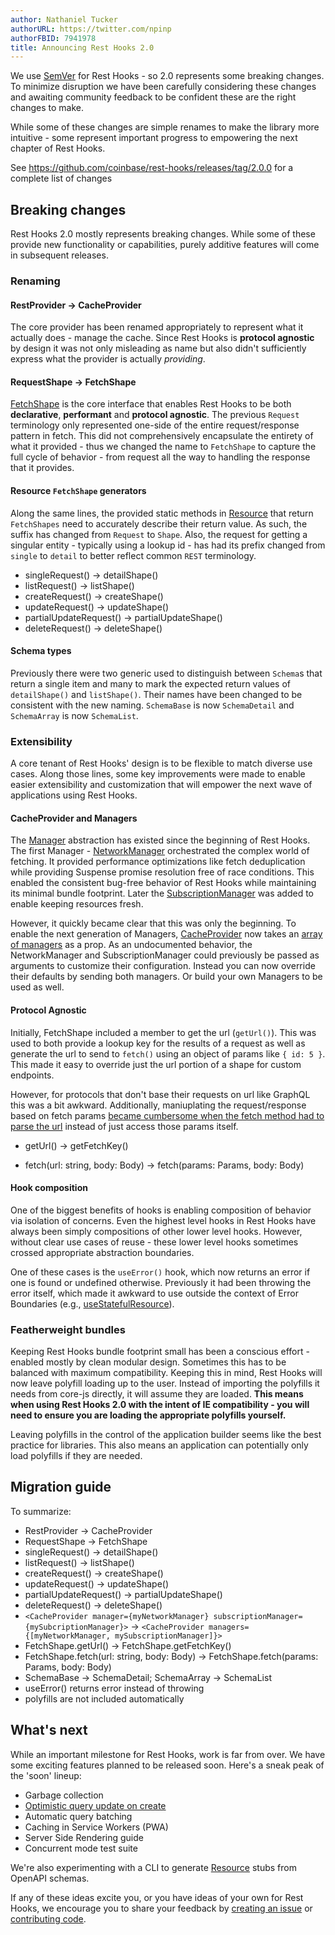 ```yaml
---
author: Nathaniel Tucker
authorURL: https://twitter.com/npinp
authorFBID: 7941978
title: Announcing Rest Hooks 2.0
---
```


We use [SemVer](https://semver.org/) for Rest Hooks - so 2.0 represents some breaking changes. To minimize disruption
we have been carefully considering these changes and awaiting community feedback to be confident
these are the right changes to make.

While some of these changes are simple renames to make the library more intuitive - some represent
important progress to empowering the next chapter of Rest Hooks.

See https://github.com/coinbase/rest-hooks/releases/tag/2.0.0 for a complete list of changes

<!--truncate-->

## Breaking changes

Rest Hooks 2.0 mostly represents breaking changes. While some of these provide new functionality
or capabilities, purely additive features will come in subsequent releases.

### Renaming

#### RestProvider -> CacheProvider

The core provider has been renamed appropriately to represent what it actually does - manage
the cache. Since Rest Hooks is **protocol agnostic** by design it was not only misleading as name
but also didn't sufficiently express what the provider is actually _providing_.

#### RequestShape -> FetchShape

[FetchShape](/docs/api/FetchShape) is the core interface that enables Rest Hooks to be both
**declarative**, **performant** and **protocol agnostic**. The previous `Request` terminology
only represented one-side of the entire request/response pattern in fetch. This did not comprehensively
encapsulate the entirety of what it provided - thus we changed the name to `FetchShape` to capture
the full cycle of behavior - from request all the way to handling the response that it provides.

#### Resource `FetchShape` generators

Along the same lines, the provided static methods in [Resource](/docs/api/resource) that return `FetchShapes`
need to accurately describe their return value. As such, the suffix has changed from `Request` to `Shape`. Also,
the request for getting a singular entity - typically using a lookup id - has had its prefix changed
from `single` to `detail` to better reflect common `REST` terminology.

- singleRequest() -> detailShape()
- listRequest() -> listShape()
- createRequest() -> createShape()
- updateRequest() -> updateShape()
- partialUpdateRequest() -> partialUpdateShape()
- deleteRequest() -> deleteShape()

#### Schema types

Previously there were two generic used to distinguish between `Schema`s that return a single item and many to
mark the expected return values of `detailShape()` and `listShape()`. Their names have been changed
to be consistent with the new naming. `SchemaBase` is now `SchemaDetail` and `SchemaArray` is now
`SchemaList`.

### Extensibility

A core tenant of Rest Hooks' design is to be flexible to match diverse use cases. Along those
lines, some key improvements were made to enable easier extensibility and customization that will
empower the next wave of applications using Rest Hooks.

#### CacheProvider and Managers

The [Manager](/docs/api/Manager) abstraction has existed since the beginning of Rest Hooks. The first Manager - [NetworkManager](/docs/api/NetworkManager)
orchestrated the complex world of fetching. It provided performance optimizations like fetch deduplication
while providing Suspense promise resolution free of race conditions. This enabled the consistent bug-free behavior
of Rest Hooks while maintaining its minimal bundle footprint. Later the [SubscriptionManager](/docs/api/SubscriptionManager) was added
to enable keeping resources fresh.

However, it quickly became clear that this was only the beginning. To enable the next generation of
Managers, [CacheProvider](/docs/api/CacheProvider) now takes an [array of managers](/docs/api/CacheProvider#managers-manager)
as a prop. As an undocumented behavior, the NetworkManager and SubscriptionManager
could previously be passed as arguments to customize their configuration. Instead
you can now override their defaults by sending both managers. Or build your own Managers
to be used as well.

#### Protocol Agnostic

Initially, FetchShape included a member to get the url (`getUrl()`). This was used to both
provide a lookup key for the results of a request as well as generate the url to send
to `fetch()` using an object of params like `{ id: 5 }`. This made it easy to override
just the url portion of a shape for custom endpoints.

However, for protocols that don't base their requests on url like GraphQL this was a bit
awkward. Additionally, maniuplating the request/response based on fetch params [became
cumbersome when the fetch method had to parse the url](https://github.com/coinbase/rest-hooks/issues/87)
instead of just access those params itself.

- getUrl() -> getFetchKey()

- fetch(url: string, body: Body) -> fetch(params: Params, body: Body)

#### Hook composition

One of the biggest benefits of hooks is enabling composition of behavior via isolation of
concerns. Even the highest level hooks in Rest Hooks have always been simply compositions of
other lower level hooks. However, without clear use cases of reuse - these lower level hooks
sometimes crossed appropriate abstraction boundaries.

One of these cases is the `useError()` hook, which now returns an error if one is found or
undefined otherwise. Previously it had been throwing the error itself, which made it awkward
to use outside the context of Error Boundaries
(e.g., [useStatefulResource](/docs/guides/no-suspense#usestatefulresourcetsx)).

### Featherweight bundles

Keeping Rest Hooks bundle footprint small has been a conscious effort - enabled mostly
by clean modular design. Sometimes this has to be balanced with maximum compatibility.
Keeping this in mind, Rest Hooks will now leave polyfill loading up to the user. Instead
of importing the polyfills it needs from core-js directly, it will assume they are loaded.
**This means when using Rest Hooks 2.0 with the intent of IE compatibility - you will need
to ensure you are loading the appropriate polyfills yourself.**

Leaving polyfills in the control of the application builder seems like the best practice
for libraries. This also means an application can potentially only load polyfills if they
are needed.

## Migration guide

To summarize:

- RestProvider -> CacheProvider
- RequestShape -> FetchShape
- singleRequest() -> detailShape()
- listRequest() -> listShape()
- createRequest() -> createShape()
- updateRequest() -> updateShape()
- partialUpdateRequest() -> partialUpdateShape()
- deleteRequest() -> deleteShape()
- `<CacheProvider manager={myNetworkManager} subscriptionManager={mySubcriptionManager}>` -> `<CacheProvider managers={[myNetworkManager, mySubscriptionManager]}>`
- FetchShape.getUrl() -> FetchShape.getFetchKey()
- FetchShape.fetch(url: string, body: Body) -> FetchShape.fetch(params: Params, body: Body)
- SchemaBase -> SchemaDetail; SchemaArray -> SchemaList
- useError() returns error instead of throwing
- polyfills are not included automatically

## What's next

While an important milestone for Rest Hooks, work is far from over. We have some exciting
features planned to be released soon. Here's a sneak peak of the 'soon' lineup:

- Garbage collection
- [Optimistic query update on create](https://github.com/coinbase/rest-hooks/issues/96)
- Automatic query batching
- Caching in Service Workers (PWA)
- Server Side Rendering guide
- Concurrent mode test suite

We're also experimenting with a CLI to generate [Resource](/docs/api/resource) stubs from OpenAPI
schemas.

If any of these ideas excite you, or you have ideas of your own for Rest Hooks, we encourage you
to share your feedback by [creating an issue](https://github.com/coinbase/rest-hooks/issues/new/choose)
or [contributing code](https://github.com/coinbase/rest-hooks/compare).
